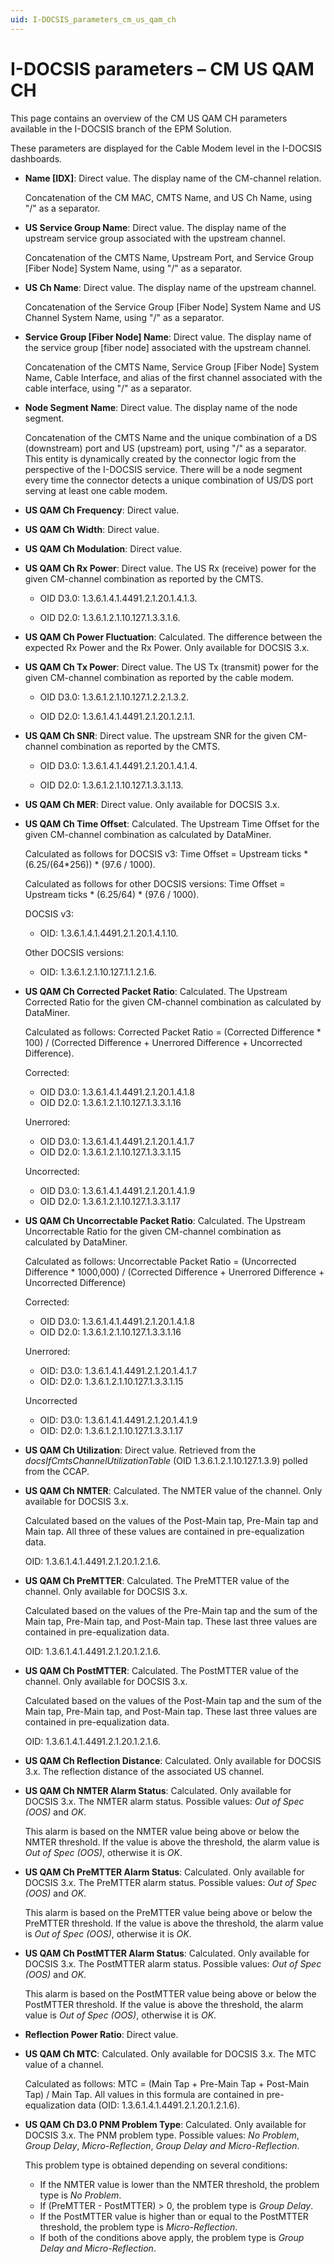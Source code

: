 ```yaml
---
uid: I-DOCSIS_parameters_cm_us_qam_ch
---
```


# I-DOCSIS parameters – CM US QAM CH

This page contains an overview of the CM US QAM CH parameters available in the I-DOCSIS branch of the EPM Solution.

These parameters are displayed for the Cable Modem level in the I-DOCSIS dashboards.

- **Name \[IDX]**: Direct value. The display name of the CM-channel relation.

  Concatenation of the CM MAC, CMTS Name, and US Ch Name, using "/" as a separator.

- **US Service Group Name**: Direct value. The display name of the upstream service group associated with the upstream channel.

  Concatenation of the CMTS Name, Upstream Port, and Service Group \[Fiber Node] System Name, using "/" as a separator.

- **US Ch Name**: Direct value. The display name of the upstream channel.

  Concatenation of the Service Group \[Fiber Node] System Name and US Channel System Name, using "/" as a separator.

- **Service Group \[Fiber Node] Name**: Direct value. The display name of the service group \[fiber node] associated with the upstream channel.

  Concatenation of the CMTS Name, Service Group \[Fiber Node] System Name, Cable Interface, and alias of the first channel associated with the cable interface, using "/" as a separator.

- **Node Segment Name**: Direct value. The display name of the node segment.

  Concatenation of the CMTS Name and the unique combination of a DS (downstream) port and US (upstream) port, using "/" as a separator. This entity is dynamically created by the connector logic from the perspective of the I-DOCSIS service. There will be a node segment every time the connector detects a unique combination of US/DS port serving at least one cable modem.

- **US QAM Ch Frequency**: Direct value.

- **US QAM Ch Width**: Direct value.

- **US QAM Ch Modulation**: Direct value.

- **US QAM Ch Rx Power**: Direct value. The US Rx (receive) power for the given CM-channel combination as reported by the CMTS.

  - OID D3.0: 1.3.6.1.4.1.4491.2.1.20.1.4.1.3.

  - OID D2.0: 1.3.6.1.2.1.10.127.1.3.3.1.6.

- **US QAM Ch Power Fluctuation**: Calculated. The difference between the expected Rx Power and the Rx Power. Only available for DOCSIS 3.x.

- **US QAM Ch Tx Power**: Direct value. The US Tx (transmit) power for the given CM-channel combination as reported by the cable modem.

  - OID D3.0: 1.3.6.1.2.1.10.127.1.2.2.1.3.2.

  - OID D2.0: 1.3.6.1.4.1.4491.2.1.20.1.2.1.1.

- **US QAM Ch SNR**: Direct value. The upstream SNR for the given CM-channel combination as reported by the CMTS.

  - OID D3.0: 1.3.6.1.4.1.4491.2.1.20.1.4.1.4.

  - OID D2.0: 1.3.6.1.2.1.10.127.1.3.3.1.13.

- **US QAM Ch MER**: Direct value. Only available for DOCSIS 3.x.

- **US QAM Ch Time Offset**: Calculated. The Upstream Time Offset for the given CM-channel combination as calculated by DataMiner.

  Calculated as follows for DOCSIS v3: Time Offset = Upstream ticks * (6.25/(64*256)) * (97.6 / 1000).

  Calculated as follows for other DOCSIS versions: Time Offset = Upstream ticks * (6.25/64) * (97.6 / 1000).

  DOCSIS v3:

  - OID: 1.3.6.1.4.1.4491.2.1.20.1.4.1.10.

  Other DOCSIS versions:

  - OID: 1.3.6.1.2.1.10.127.1.1.2.1.6.

- **US QAM Ch Corrected Packet Ratio**: Calculated. The Upstream Corrected Ratio for the given CM-channel combination as calculated by DataMiner.

  Calculated as follows: Corrected Packet Ratio = (Corrected Difference * 100) / (Corrected Difference + Unerrored Difference + Uncorrected Difference).

  Corrected:

  - OID D3.0: 1.3.6.1.4.1.4491.2.1.20.1.4.1.8
  - OID D2.0: 1.3.6.1.2.1.10.127.1.3.3.1.16

  Unerrored:
  
  - OID D3.0: 1.3.6.1.4.1.4491.2.1.20.1.4.1.7
  - OID D2.0: 1.3.6.1.2.1.10.127.1.3.3.1.15

  Uncorrected:

  - OID D3.0: 1.3.6.1.4.1.4491.2.1.20.1.4.1.9
  - OID D2.0: 1.3.6.1.2.1.10.127.1.3.3.1.17

- **US QAM Ch Uncorrectable Packet Ratio**: Calculated. The Upstream Uncorrectable Ratio for the given CM-channel combination as calculated by DataMiner.

  Calculated as follows: Uncorrectable Packet Ratio = (Uncorrected Difference * 1000,000) / (Corrected Difference + Unerrored Difference + Uncorrected Difference)

  Corrected:

  - OID D3.0: 1.3.6.1.4.1.4491.2.1.20.1.4.1.8
  - OID D2.0: 1.3.6.1.2.1.10.127.1.3.3.1.16

  Unerrored:

  - OID: D3.0: 1.3.6.1.4.1.4491.2.1.20.1.4.1.7
  - OID: D2.0: 1.3.6.1.2.1.10.127.1.3.3.1.15

  Uncorrected

  - OID: D3.0: 1.3.6.1.4.1.4491.2.1.20.1.4.1.9
  - OID: D2.0: 1.3.6.1.2.1.10.127.1.3.3.1.17

- **US QAM Ch Utilization**: Direct value. Retrieved from the *docsIfCmtsChannelUtilizationTable* (OID 1.3.6.1.2.1.10.127.1.3.9) polled from the CCAP.

- **US QAM Ch NMTER**: Calculated. The NMTER value of the channel. Only available for DOCSIS 3.x.

  Calculated based on the values of the Post-Main tap, Pre-Main tap and Main tap. All three of these values are contained in pre-equalization data.

  OID: 1.3.6.1.4.1.4491.2.1.20.1.2.1.6.

- **US QAM Ch PreMTTER**: Calculated. The PreMTTER value of the channel. Only available for DOCSIS 3.x.

  Calculated based on the values of the Pre-Main tap and the sum of the Main tap, Pre-Main tap, and Post-Main tap. These last three values are contained in pre-equalization data.

  OID: 1.3.6.1.4.1.4491.2.1.20.1.2.1.6.

- **US QAM Ch PostMTTER**: Calculated. The PostMTTER value of the channel. Only available for DOCSIS 3.x.

  Calculated based on the values of the Post-Main tap and the sum of the Main tap, Pre-Main tap, and Post-Main tap. These last three values are contained in pre-equalization data.

  OID: 1.3.6.1.4.1.4491.2.1.20.1.2.1.6.

- **US QAM Ch Reflection Distance**: Calculated. Only available for DOCSIS 3.x. The reflection distance of the associated US channel.

- **US QAM Ch NMTER Alarm Status**: Calculated. Only available for DOCSIS 3.x. The NMTER alarm status. Possible values: *Out of Spec (OOS)* and *OK*.

  This alarm is based on the NMTER value being above or below the NMTER threshold. If the value is above the threshold, the alarm value is *Out of Spec (OOS)*, otherwise it is *OK*.

- **US QAM Ch PreMTTER Alarm Status**: Calculated. Only available for DOCSIS 3.x. The PreMTTER alarm status. Possible values: *Out of Spec (OOS)* and *OK*.

  This alarm is based on the PreMTTER value being above or below the PreMTTER threshold. If the value is above the threshold, the alarm value is *Out of Spec (OOS)*, otherwise it is *OK*.

- **US QAM Ch PostMTTER Alarm Status**: Calculated. Only available for DOCSIS 3.x. The PostMTTER alarm status. Possible values: *Out of Spec (OOS)* and *OK*.

  This alarm is based on the PostMTTER value being above or below the PostMTTER threshold. If the value is above the threshold, the alarm value is *Out of Spec (OOS)*, otherwise it is *OK*.

- **Reflection Power Ratio**: Direct value.

- **US QAM Ch MTC**: Calculated. Only available for DOCSIS 3.x. The MTC value of a channel.

  Calculated as follows: MTC = (Main Tap + Pre-Main Tap + Post-Main Tap) / Main Tap. All values in this formula are contained in pre-equalization data (OID: 1.3.6.1.4.1.4491.2.1.20.1.2.1.6).

- **US QAM Ch D3.0 PNM Problem Type**: Calculated. Only available for DOCSIS 3.x. The PNM problem type. Possible values: *No Problem*, *Group Delay*, *Micro-Reflection*, *Group Delay and Micro-Reflection*.

  This problem type is obtained depending on several conditions:

  - If the NMTER value is lower than the NMTER threshold, the problem type is *No Problem*.
  - If (PreMTTER - PostMTTER) > 0, the problem type is *Group Delay*.
  - If the PostMTTER value is higher than or equal to the PostMTTER threshold, the problem type is *Micro-Reflection*.
  - If both of the conditions above apply, the problem type is *Group Delay and Micro-Reflection*.
